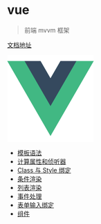 # vue

> 前端 mvvm 框架

[文档地址](https://cn.vuejs.org/)

<img src="../../assets/images/vue.png" width="200" height="200" alt="vue" align=center />

- [模板语法](/src/vue/syntax.md)
- [计算属性和侦听器]()
- [Class 与 Style 绑定]()
- [条件渲染]()
- [列表渲染]()
- [事件处理]()
- [表单输入绑定]()
- [组件]()
